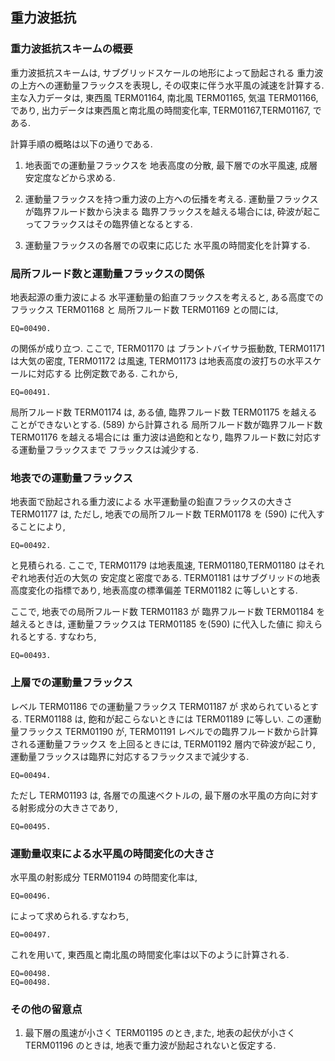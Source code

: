 ## 重力波抵抗

### 重力波抵抗スキームの概要

重力波抵抗スキームは, サブグリッドスケールの地形によって励起される 重力波の上方への運動量フラックスを表現し, その収束に伴う水平風の減速を計算する. 主な入力データは, 東西風 TERM01164, 南北風 TERM01165, 気温 TERM01166, であり, 出力データは東西風と南北風の時間変化率, TERM01167,TERM01167, である.

計算手順の概略は以下の通りである.

1.  地表面での運動量フラックスを 地表高度の分散, 最下層での水平風速, 成層安定度などから求める.

2.  運動量フラックスを持つ重力波の上方への伝播を考える. 運動量フラックスが臨界フルード数から決まる 臨界フラックスを越える場合には, 砕波が起こってフラックスはその臨界値となるとする.

3.  運動量フラックスの各層での収束に応じた 水平風の時間変化を計算する.

### 局所フルード数と運動量フラックスの関係

地表起源の重力波による 水平運動量の鉛直フラックスを考えると, ある高度でのフラックス TERM01168 と 局所フルード数 TERM01169 との間には,

    EQ=00490.

の関係が成り立つ. ここで, TERM01170 は ブラントバイサラ振動数, TERM01171 は大気の密度, TERM01172 は風速, TERM01173 は地表高度の波打ちの水平スケールに対応する 比例定数である. これから,

    EQ=00491.

局所フルード数 TERM01174 は, ある値, 臨界フルード数 TERM01175 を越えることができないとする. (589) から計算される 局所フルード数が臨界フルード数 TERM01176 を越える場合には 重力波は過飽和となり, 臨界フルード数に対応する運動量フラックスまで フラックスは減少する.

### 地表での運動量フラックス

地表面で励起される重力波による 水平運動量の鉛直フラックスの大きさ TERM01177 は, ただし, 地表での局所フルード数 TERM01178 を (590) に代入することにより,

    EQ=00492.

と見積られる. ここで, TERM01179 は地表風速, TERM01180,TERM01180 はそれぞれ地表付近の大気の 安定度と密度である. TERM01181 はサブグリッドの地表高度変化の指標であり, 地表高度の標準偏差 TERM01182 に等しいとする.

ここで, 地表での局所フルード数 TERM01183 が 臨界フルード数 TERM01184 を越えるときは, 運動量フラックスは TERM01185 を(590) に代入した値に 抑えられるとする. すなわち,

    EQ=00493.

### 上層での運動量フラックス

レベル TERM01186 での運動量フラックス TERM01187 が 求められているとする. TERM01188 は, 飽和が起こらないときには TERM01189 に等しい. この運動量フラックス TERM01190 が, TERM01191 レベルでの臨界フルード数から計算される運動量フラックス を上回るときには, TERM01192 層内で砕波が起こり, 運動量フラックスは臨界に対応するフラックスまで減少する.

    EQ=00494.

ただし TERM01193 は, 各層での風速ベクトルの, 最下層の水平風の方向に対する射影成分の大きさであり,

    EQ=00495.

### 運動量収束による水平風の時間変化の大きさ

水平風の射影成分 TERM01194 の時間変化率は,

    EQ=00496.

によって求められる.すなわち,

    EQ=00497.

これを用いて, 東西風と南北風の時間変化率は以下のように計算される.

    EQ=00498.
    EQ=00498.

### その他の留意点

1.  最下層の風速が小さく TERM01195 のとき,また, 地表の起伏が小さく TERM01196 のときは, 地表で重力波が励起されないと仮定する.

